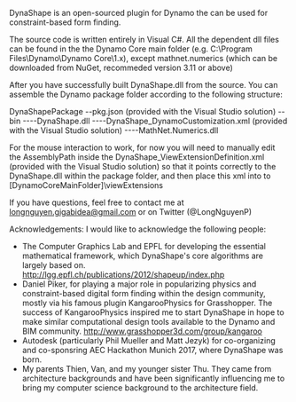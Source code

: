 DynaShape is an open-sourced plugin for Dynamo the can be used for constraint-based form finding.

The source code is written entirely in Visual C#. All the dependent dll files can be found in the the Dynamo Core main folder (e.g. C:\Program Files\Dynamo\Dynamo Core\1.x), except mathnet.numerics (which can be downloaded from NuGet, recommeded version 3.11 or above)

After you have successfully built DynaShape.dll from the source. You can assemble the Dynamo package folder according to the following structure:

DynaShapePackage
--pkg.json (provided with the Visual Studio solution)
--bin
----DynaShape.dll
----DynaShape_DynamoCustomization.xml (provided with the Visual Studio  solution)
----MathNet.Numerics.dll

For the mouse interaction to work, for now you will need to manually edit the AssemblyPath inside the DynaShape_ViewExtensionDefinition.xml (provided with the Visual Studio  solution) so that it points correctly to the DynaShape.dll within the package folder, and then place this xml into to [DynamoCoreMainFolder]\viewExtensions

If you have questions, feel free to contact me at longnguyen.gigabidea@gmail.com or on Twitter (@LongNguyenP)

Acknowledgements:
I would like to acknowledge the following people:
- The Computer Graphics Lab and EPFL for developing the essential mathematical framework, which DynaShape's core algorithms are largely based on. http://lgg.epfl.ch/publications/2012/shapeup/index.php
- Daniel Piker, for playing a major role in popularizing physics and constraint-based digital form finding within the design community, mostly via his famous plugin KangarooPhysics for Grasshopper. The success of KangarooPhysics inspired me to start DynaShape in hope to make similar computational design tools available to the Dynamo and BIM community.
http://www.grasshopper3d.com/group/kangaroo
- Autodesk (particularly Phil Mueller and Matt Jezyk) for co-organizing and co-sponsring AEC Hackathon Munich 2017, where DynaShape was born.
- My parents Thien, Van, and my younger sister Thu. They came from architecture backgrounds and have been significantly influencing me to bring my computer science background to the architecture field.
